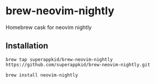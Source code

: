 # brew-neovim-nightly

Homebrew cask for neovim nightly

## Installation

```
brew tap superappkid/brew-neovim-nightly https://github.com/superappkid/brew-neovim-nightly.git
```
```
brew install neovim-nightly
```
